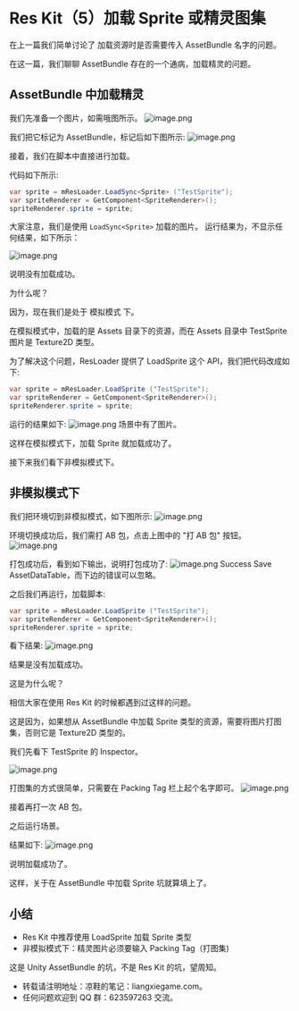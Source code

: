 # Res Kit（5）加载 Sprite 或精灵图集

在上一篇我们简单讨论了 加载资源时是否需要传入 AssetBundle 名字的问题。

在这一篇，我们聊聊 AssetBundle 存在的一个通病，加载精灵的问题。

## AssetBundle 中加载精灵

我们先准备一个图片，如需哦图所示。
![image.png](http://file.liangxiegame.com/d97acd6e-263f-4f8d-99af-1318a32c4f96.png)

我们把它标记为 AssetBundle，标记后如下图所示:
![image.png](http://file.liangxiegame.com/304d86c5-3a93-43fb-b736-956b77d5e4c1.png)

接着，我们在脚本中直接进行加载。

代码如下所示:
``` csharp
var sprite = mResLoader.LoadSync<Sprite> ("TestSprite");
var spriteRenderer = GetComponent<SpriteRenderer>();
spriteRenderer.sprite = sprite;
```


大家注意，我们是使用 `LoadSync<Sprite>`  加载的图片。
运行结果为，不显示任何结果，如下所示：

![image.png](http://file.liangxiegame.com/e0b43706-2117-42aa-87a2-f58d5eeec2e2.png)

说明没有加载成功。

为什么呢？

因为，现在我们是处于 模拟模式 下。

在模拟模式中，加载的是 Assets 目录下的资源，而在 Assets 目录中 TestSprite 图片是 Texture2D 类型。

为了解决这个问题，ResLoader 提供了 LoadSprite 这个 API，我们把代码改成如下:
``` csharp
var sprite = mResLoader.LoadSprite ("TestSprite");
var spriteRenderer = GetComponent<SpriteRenderer>();
spriteRenderer.sprite = sprite;
```

运行的结果如下:
![image.png](http://file.liangxiegame.com/0156a88f-63ce-4dd9-a38c-2f3aabed6862.png)
场景中有了图片。

这样在模拟模式下，加载 Sprite 就加载成功了。

接下来我们看下非模拟模式下。

## 非模拟模式下
我们把环境切到非模拟模式，如下图所示:
![image.png](http://file.liangxiegame.com/1603b5c1-0f7b-485e-a8e1-f93f202e1c5a.png)

环境切换成功后，我们需打 AB 包，点击上图中的 "打 AB 包" 按钮。
![image.png](http://file.liangxiegame.com/37673692-45af-4e56-ab7f-2e9c7b177ac6.png)

打包成功后，看到如下输出，说明打包成功了:
![image.png](http://file.liangxiegame.com/b7d23d65-4f14-4918-b883-e5f9a777e3d6.png)
Success Save AssetDataTable，而下边的错误可以忽略。

之后我们再运行，加载脚本:
``` csharp
var sprite = mResLoader.LoadSprite ("TestSprite");
var spriteRenderer = GetComponent<SpriteRenderer>();
spriteRenderer.sprite = sprite;
```

看下结果:
![image.png](http://file.liangxiegame.com/d3f2cd3d-b333-46a2-ad60-2dde9aef2f11.png)

结果是没有加载成功。

这是为什么呢？

相信大家在使用 Res Kit 的时候都遇到过这样的问题。

这是因为，如果想从 AssetBundle 中加载 Sprite 类型的资源，需要将图片打图集，否则它是 Texture2D 类型的。

我们先看下 TestSprite 的 Inspector。

![image.png](http://file.liangxiegame.com/631f5618-d1f1-4f65-bbc2-d9af0e1c0502.png)

打图集的方式很简单，只需要在 Packing Tag 栏上起个名字即可。
![image.png](http://file.liangxiegame.com/fa9ddc4b-a1b8-4d9f-b84a-9d25907d1fc2.png)


接着再打一次 AB 包。

之后运行场景。

结果如下:
![image.png](http://file.liangxiegame.com/5e0c2b6e-74e2-4c1d-b44b-7ea0083a8856.png)

说明加载成功了。

这样，关于在 AssetBundle 中加载 Sprite 坑就算填上了。

## 小结
* Res Kit 中推荐使用 LoadSprite 加载 Sprite 类型
* 非模拟模式下：精灵图片必须要输入 Packing Tag（打图集)

这是 Unity AssetBundle 的坑，不是 Res Kit 的坑，望周知。

* 转载请注明地址：凉鞋的笔记：liangxiegame.com。
* 任何问题欢迎到 QQ 群：623597263 交流。

  
  